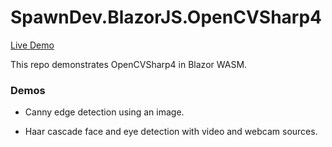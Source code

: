 # SpawnDev.BlazorJS.OpenCVSharp4

[Live Demo](https://lostbeard.github.io/SpawnDev.BlazorJS.OpenCVSharp4/)

This repo demonstrates OpenCVSharp4 in Blazor WASM.

### Demos  
- Canny edge detection using an image.

- Haar cascade face and eye detection with video and webcam sources.


